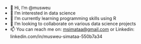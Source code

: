 - 👋 Hi, I’m @musweu
- 👀 I’m interested in data science
- 🌱 I’m currently learning programming skills using R
- 💞️ I’m looking to collaborate on various data science projects
- 📫 You can reach me on: msimataa@gmail.com or Linkedin: linkedin.com/in/musweu-simataa-550b7a34

<!---
musweu/musweu is a ✨ special ✨ repository because its `README.md` (this file) appears on your GitHub profile.
You can click the Preview link to take a look at your changes.
--->
